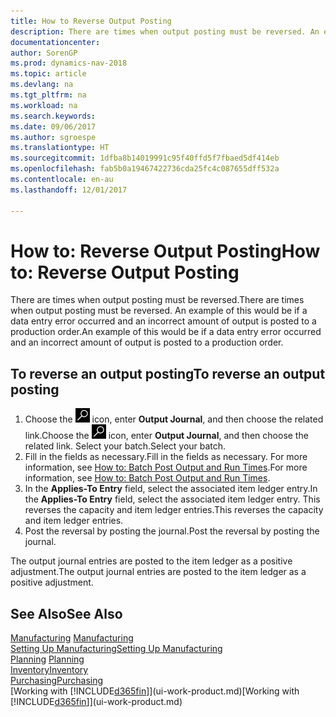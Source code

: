 ```yaml
---
title: How to Reverse Output Posting
description: There are times when output posting must be reversed. An example of this would be if a data entry error occurred and an incorrect amount of output is posted to a production order.
documentationcenter: 
author: SorenGP
ms.prod: dynamics-nav-2018
ms.topic: article
ms.devlang: na
ms.tgt_pltfrm: na
ms.workload: na
ms.search.keywords: 
ms.date: 09/06/2017
ms.author: sgroespe
ms.translationtype: HT
ms.sourcegitcommit: 1dfba8b14019991c95f40ffd5f7fbaed5df414eb
ms.openlocfilehash: fab5b0a19467422736cda25fc4c087655dff532a
ms.contentlocale: en-au
ms.lasthandoff: 12/01/2017

---
```

# <a name="how-to-reverse-output-posting"></a><span data-ttu-id="9de46-104">How to: Reverse Output Posting</span><span class="sxs-lookup"><span data-stu-id="9de46-104">How to: Reverse Output Posting</span></span>
<span data-ttu-id="9de46-105">There are times when output posting must be reversed.</span><span class="sxs-lookup"><span data-stu-id="9de46-105">There are times when output posting must be reversed.</span></span> <span data-ttu-id="9de46-106">An example of this would be if a data entry error occurred and an incorrect amount of output is posted to a production order.</span><span class="sxs-lookup"><span data-stu-id="9de46-106">An example of this would be if a data entry error occurred and an incorrect amount of output is posted to a production order.</span></span>  

## <a name="to-reverse-an-output-posting"></a><span data-ttu-id="9de46-107">To reverse an output posting</span><span class="sxs-lookup"><span data-stu-id="9de46-107">To reverse an output posting</span></span>  
1.  <span data-ttu-id="9de46-108">Choose the ![Search for Page or Report](media/ui-search/search_small.png "Search for Page or Report icon") icon, enter **Output Journal**, and then choose the related link.</span><span class="sxs-lookup"><span data-stu-id="9de46-108">Choose the ![Search for Page or Report](media/ui-search/search_small.png "Search for Page or Report icon") icon, enter **Output Journal**, and then choose the related link.</span></span> <span data-ttu-id="9de46-109">Select your batch.</span><span class="sxs-lookup"><span data-stu-id="9de46-109">Select your batch.</span></span>  
2. <span data-ttu-id="9de46-110">Fill in the fields as necessary.</span><span class="sxs-lookup"><span data-stu-id="9de46-110">Fill in the fields as necessary.</span></span> <span data-ttu-id="9de46-111">For more information, see [How to: Batch Post Output and Run Times](production-how-to-post-output-quantity.md).</span><span class="sxs-lookup"><span data-stu-id="9de46-111">For more information, see [How to: Batch Post Output and Run Times](production-how-to-post-output-quantity.md).</span></span>
3.  <span data-ttu-id="9de46-112">In the **Applies-To Entry** field, select the associated item ledger entry.</span><span class="sxs-lookup"><span data-stu-id="9de46-112">In the **Applies-To Entry** field, select the associated item ledger entry.</span></span> <span data-ttu-id="9de46-113">This reverses the capacity and item ledger entries.</span><span class="sxs-lookup"><span data-stu-id="9de46-113">This reverses the capacity and item ledger entries.</span></span>  
4. <span data-ttu-id="9de46-114">Post the reversal by posting the journal.</span><span class="sxs-lookup"><span data-stu-id="9de46-114">Post the reversal by posting the journal.</span></span>  

<span data-ttu-id="9de46-115">The output journal entries are posted to the item ledger as a positive adjustment.</span><span class="sxs-lookup"><span data-stu-id="9de46-115">The output journal entries are posted to the item ledger as a positive adjustment.</span></span>  

## <a name="see-also"></a><span data-ttu-id="9de46-116">See Also</span><span class="sxs-lookup"><span data-stu-id="9de46-116">See Also</span></span>  
 <span data-ttu-id="9de46-117">[Manufacturing](production-manage-manufacturing.md)  </span><span class="sxs-lookup"><span data-stu-id="9de46-117">[Manufacturing](production-manage-manufacturing.md)  </span></span>  
 [<span data-ttu-id="9de46-118">Setting Up Manufacturing</span><span class="sxs-lookup"><span data-stu-id="9de46-118">Setting Up Manufacturing</span></span>](production-configure-production-processes.md)  
 <span data-ttu-id="9de46-119">[Planning](production-planning.md)    </span><span class="sxs-lookup"><span data-stu-id="9de46-119">[Planning](production-planning.md)    </span></span>  
 [<span data-ttu-id="9de46-120">Inventory</span><span class="sxs-lookup"><span data-stu-id="9de46-120">Inventory</span></span>](inventory-manage-inventory.md)  
 [<span data-ttu-id="9de46-121">Purchasing</span><span class="sxs-lookup"><span data-stu-id="9de46-121">Purchasing</span></span>](purchasing-manage-purchasing.md)  
 <span data-ttu-id="9de46-122">[Working with [!INCLUDE[d365fin](includes/d365fin_md.md)]](ui-work-product.md)</span><span class="sxs-lookup"><span data-stu-id="9de46-122">[Working with [!INCLUDE[d365fin](includes/d365fin_md.md)]](ui-work-product.md)</span></span>  

